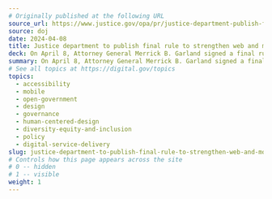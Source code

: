```yaml
---
# Originally published at the following URL
source_url: https://www.justice.gov/opa/pr/justice-department-publish-final-rule-strengthen-web-and-mobile-app-access-people
source: doj
date: 2024-04-08
title: Justice department to publish final rule to strengthen web and mobile app access for people with disabilities
deck: On April 8, Attorney General Merrick B. Garland signed a final rule under Title II of the Americans with Disabilities Act (ADA) to ensure the accessibility of web content and mobile applications for people with disabilities. This final rule clarifies the obligations of state and local governments to make their websites and mobile applications accessible. Learn more about this rule and why the Attorney General believes it will “break down barriers that have kept people with disabilities from fully participating in American Life.”
summary: On April 8, Attorney General Merrick B. Garland signed a final rule under Title II of the Americans with Disabilities Act (ADA) to ensure the accessibility of web content and mobile applications for people with disabilities. This final rule clarifies the obligations of state and local governments to make their websites and mobile applications accessible. Learn more about this rule and why the Attorney General believes it will “break down barriers that have kept people with disabilities from fully participating in American Life.”
# See all topics at https://digital.gov/topics
topics:
  - accessibility
  - mobile
  - open-government
  - design
  - governance
  - human-centered-design
  - diversity-equity-and-inclusion
  - policy
  - digital-service-delivery
slug: justice-department-to-publish-final-rule-to-strengthen-web-and-mobile-app-access-for-people-with-disabilities
# Controls how this page appears across the site
# 0 -- hidden
# 1 -- visible
weight: 1
---
```

